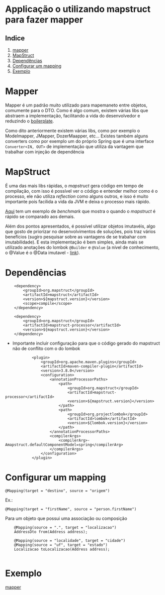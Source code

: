 # Applicação o utilizando mapstruct para fazer mapper

## Indice
1. [mapper](#Mapper)
2. [MapStruct](#MapStruct)
2. [Dependências](#Dependências)
2. [Configurar um mapping](#Configurar_um_mapping)
2. [Exemplo](#Exemplo)


# Mapper
Mapper é um padrão muito utilizado para mapemaneto entre objetos, comumente para o DTO. Como é algo comum, 
existem  várias libs que abstraem a implementação, facilitando a vida do desenvolvedor e reduzindo o 
[boilerplate](https://pt.wikipedia.org/wiki/Boilerplate_code).

Como dito anteriormente existem várias libs, como por exemplo o Modelmapper, JMapper, DozerMaapper, etc... Existes também alguns converters como por 
exemplo um do próprio Spring que é uma interface `Converter<IN, OUT>` de implementação que utiliza da vantagem que trabalhar com injeção de 
dependência 


# MapStruct
É uma das mais libs rápidas, o <i>mapstruct</i> gera código em tempo de compilação, com isso é possível 
ver o código e entender melhor como é o processo, ele não utiliza <i>reflection</i> como alguns 
outros, e isso é muito importante pois facilida a vida da JVM e deixa o processo mais rápido. 

[Aqui](https://www.baeldung.com/java-performance-mapping-frameworks) tem um exemplo de <i>benchmark</i> que 
mostra o quando o <i>mapstruct</i> é rápido se comparado aos demais. 

Além dos pontos apresentados, é possível utilizar objetos imutavéis, algo que gosto de priorizar no 
desenvolvimentos de soluções, pois traz vários benefícios (sugiro pesquisar sobre as vantagens de se 
trabahar com imutabilidade). E esta implementação é bem simples, ainda mais se utilizado anotações 
do lombok `@Builder` e `@Value` (a nível de conhecimento, o @Value é o @Data imutavel - 
[link](https://projectlombok.org/features/Value)).


# Dependências

```
    <dependency>
        <groupId>org.mapstruct</groupId>
        <artifactId>mapstruct</artifactId>
        <version>${mapstruct.version}</version>
        <scope>compile</scope>
    </dependency>

    <dependency>
        <groupId>org.mapstruct</groupId>
        <artifactId>mapstruct-processor</artifactId>
        <version>${mapstruct.version}</version>
    </dependency>

```


* Importante incluir configuração para que o código gerado do mapstruct não de conflito com o do lombok

```
			<plugin>
				<groupId>org.apache.maven.plugins</groupId>
				<artifactId>maven-compiler-plugin</artifactId>
				<version>3.8.0</version>
				<configuration>
					<annotationProcessorPaths>
						<path>
							<groupId>org.mapstruct</groupId>
							<artifactId>mapstruct-processor</artifactId>
							<version>${mapstruct.version}</version>
						</path>
						<path>
							<groupId>org.projectlombok</groupId>
							<artifactId>lombok</artifactId>
							<version>${lombok.version}</version>
						</path>
					</annotationProcessorPaths>
					<compilerArgs>
						<compilerArg>-Amapstruct.defaultComponentModel=spring</compilerArg>
					</compilerArgs>
				</configuration>
			</plugin>
```

# Configurar um mapping
``@Mapping(target = "destino", source = "origem")``

Ex.:

``@Mapping(target = "firstName", source = "person.firstName")``

Para um objeto que possui uma associação ou composição

```
    @Mapping(source = ".", target = "localizacao")
    AddressDto from(Address address);
      
    @Mapping(source = "localidade", target = "cidade")
    @Mapping(source = "uf", target = "estado")
    Localizacao toLocalizacao(Address address);
      
```

# Exemplo
[mapper](/src/main/java/com/example/mapstruct/mapper/AddressMapper.java)
